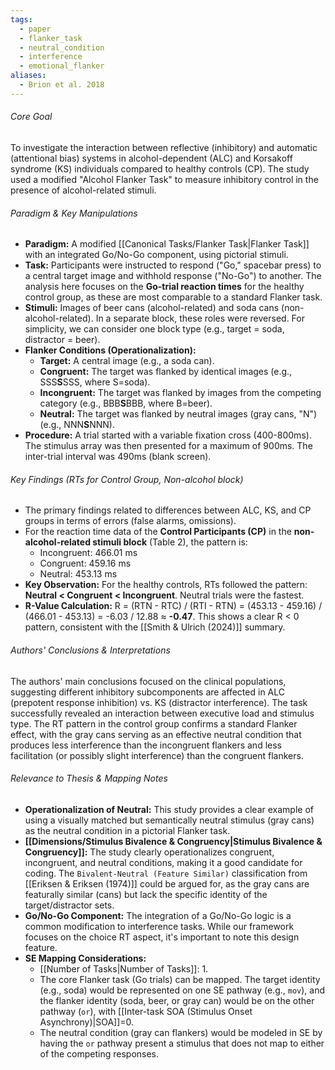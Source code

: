 ```yaml
---
tags:
  - paper
  - flanker_task
  - neutral_condition
  - interference
  - emotional_flanker
aliases:
  - Brion et al. 2018
---
```

###### Core Goal
To investigate the interaction between reflective (inhibitory) and automatic (attentional bias) systems in alcohol-dependent (ALC) and Korsakoff syndrome (KS) individuals compared to healthy controls (CP). The study used a modified "Alcohol Flanker Task" to measure inhibitory control in the presence of alcohol-related stimuli.

###### Paradigm & Key Manipulations

*   **Paradigm:** A modified [[Canonical Tasks/Flanker Task|Flanker Task]] with an integrated Go/No-Go component, using pictorial stimuli.
*   **Task:** Participants were instructed to respond ("Go," spacebar press) to a central target image and withhold response ("No-Go") to another. The analysis here focuses on the **Go-trial reaction times** for the healthy control group, as these are most comparable to a standard Flanker task.
*   **Stimuli:** Images of beer cans (alcohol-related) and soda cans (non-alcohol-related). In a separate block, these roles were reversed. For simplicity, we can consider one block type (e.g., target = soda, distractor = beer).
*   **Flanker Conditions (Operationalization):**
    *   **Target:** A central image (e.g., a soda can).
    *   **Congruent:** The target was flanked by identical images (e.g., SSS**S**SSS, where S=soda).
    *   **Incongruent:** The target was flanked by images from the competing category (e.g., BBB**S**BBB, where B=beer).
    *   **Neutral:** The target was flanked by neutral images (gray cans, "N") (e.g., NNN**S**NNN).
*   **Procedure:** A trial started with a variable fixation cross (400-800ms). The stimulus array was then presented for a maximum of 900ms. The inter-trial interval was 490ms (blank screen).

###### Key Findings (RTs for Control Group, Non-alcohol block)

*   The primary findings related to differences between ALC, KS, and CP groups in terms of errors (false alarms, omissions).
*   For the reaction time data of the **Control Participants (CP)** in the **non-alcohol-related stimuli block** (Table 2), the pattern is:
    *   Incongruent: 466.01 ms
    *   Congruent: 459.16 ms
    *   Neutral: 453.13 ms
*   **Key Observation:** For the healthy controls, RTs followed the pattern: **Neutral < Congruent < Incongruent**. Neutral trials were the fastest.
*   **R-Value Calculation:** R = (RTN - RTC) / (RTI - RTN) = (453.13 - 459.16) / (466.01 - 453.13) = -6.03 / 12.88 ≈ **-0.47**. This shows a clear R < 0 pattern, consistent with the [[Smith & Ulrich (2024)]] summary.

###### Authors' Conclusions & Interpretations

The authors' main conclusions focused on the clinical populations, suggesting different inhibitory subcomponents are affected in ALC (prepotent response inhibition) vs. KS (distractor interference). The task successfully revealed an interaction between executive load and stimulus type. The RT pattern in the control group confirms a standard Flanker effect, with the gray cans serving as an effective neutral condition that produces less interference than the incongruent flankers and less facilitation (or possibly slight interference) than the congruent flankers.

###### Relevance to Thesis & Mapping Notes

*   **Operationalization of Neutral:** This study provides a clear example of using a visually matched but semantically neutral stimulus (gray cans) as the neutral condition in a pictorial Flanker task.
*   **[[Dimensions/Stimulus Bivalence & Congruency|Stimulus Bivalence & Congruency]]:** The study clearly operationalizes congruent, incongruent, and neutral conditions, making it a good candidate for coding. The `Bivalent-Neutral (Feature Similar)` classification from [[Eriksen & Eriksen (1974)]] could be argued for, as the gray cans are featurally similar (cans) but lack the specific identity of the target/distractor sets.
*   **Go/No-Go Component:** The integration of a Go/No-Go logic is a common modification to interference tasks. While our framework focuses on the choice RT aspect, it's important to note this design feature.
*   **SE Mapping Considerations:**
    *   [[Number of Tasks|Number of Tasks]]: 1.
    *   The core Flanker task (Go trials) can be mapped. The target identity (e.g., soda) would be represented on one SE pathway (e.g., `mov`), and the flanker identity (soda, beer, or gray can) would be on the other pathway (`or`), with [[Inter-task SOA (Stimulus Onset Asynchrony)|SOA]]=0.
    *   The neutral condition (gray can flankers) would be modeled in SE by having the `or` pathway present a stimulus that does not map to either of the competing responses.